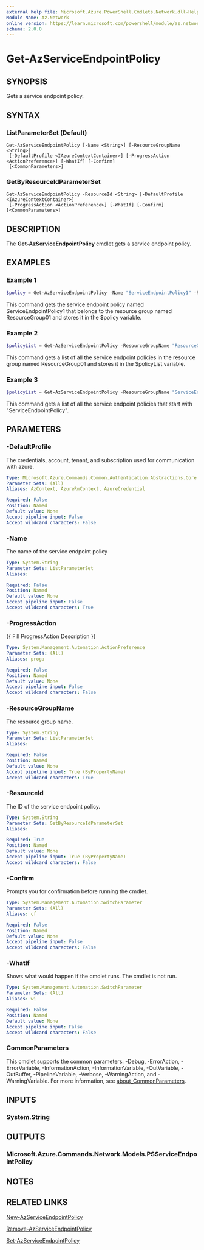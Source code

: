 ```yaml
---
external help file: Microsoft.Azure.PowerShell.Cmdlets.Network.dll-Help.xml
Module Name: Az.Network
online version: https://learn.microsoft.com/powershell/module/az.network/get-azserviceendpointpolicy
schema: 2.0.0
---
```


# Get-AzServiceEndpointPolicy

## SYNOPSIS
Gets a service endpoint policy.

## SYNTAX

### ListParameterSet (Default)
```
Get-AzServiceEndpointPolicy [-Name <String>] [-ResourceGroupName <String>]
 [-DefaultProfile <IAzureContextContainer>] [-ProgressAction <ActionPreference>] [-WhatIf] [-Confirm]
 [<CommonParameters>]
```

### GetByResourceIdParameterSet
```
Get-AzServiceEndpointPolicy -ResourceId <String> [-DefaultProfile <IAzureContextContainer>]
 [-ProgressAction <ActionPreference>] [-WhatIf] [-Confirm] [<CommonParameters>]
```

## DESCRIPTION
The **Get-AzServiceEndpointPolicy** cmdlet gets a service endpoint policy.

## EXAMPLES

### Example 1
```powershell
$policy = Get-AzServiceEndpointPolicy -Name "ServiceEndpointPolicy1" -ResourceGroupName "ResourceGroup01"
```

This command gets the service endpoint policy named ServiceEndpointPolicy1 that belongs to the resource group named ResourceGroup01 and stores it in the $policy variable.

### Example 2
```powershell
$policyList = Get-AzServiceEndpointPolicy -ResourceGroupName "ResourceGroup01"
```

This command gets a list of all the service endpoint policies in the resource group named ResourceGroup01 and stores it in the $policyList variable.

### Example 3
```powershell
$policyList = Get-AzServiceEndpointPolicy -ResourceGroupName "ServiceEndpointPolicy*"
```

This command gets a list of all the service endpoint policies that start with "ServiceEndpointPolicy".

## PARAMETERS

### -DefaultProfile
The credentials, account, tenant, and subscription used for communication with azure.

```yaml
Type: Microsoft.Azure.Commands.Common.Authentication.Abstractions.Core.IAzureContextContainer
Parameter Sets: (All)
Aliases: AzContext, AzureRmContext, AzureCredential

Required: False
Position: Named
Default value: None
Accept pipeline input: False
Accept wildcard characters: False
```

### -Name
The name of the service endpoint policy

```yaml
Type: System.String
Parameter Sets: ListParameterSet
Aliases:

Required: False
Position: Named
Default value: None
Accept pipeline input: False
Accept wildcard characters: True
```

### -ProgressAction
{{ Fill ProgressAction Description }}

```yaml
Type: System.Management.Automation.ActionPreference
Parameter Sets: (All)
Aliases: proga

Required: False
Position: Named
Default value: None
Accept pipeline input: False
Accept wildcard characters: False
```

### -ResourceGroupName
The resource group name.

```yaml
Type: System.String
Parameter Sets: ListParameterSet
Aliases:

Required: False
Position: Named
Default value: None
Accept pipeline input: True (ByPropertyName)
Accept wildcard characters: True
```

### -ResourceId
The ID of the service endpoint policy.

```yaml
Type: System.String
Parameter Sets: GetByResourceIdParameterSet
Aliases:

Required: True
Position: Named
Default value: None
Accept pipeline input: True (ByPropertyName)
Accept wildcard characters: False
```

### -Confirm
Prompts you for confirmation before running the cmdlet.

```yaml
Type: System.Management.Automation.SwitchParameter
Parameter Sets: (All)
Aliases: cf

Required: False
Position: Named
Default value: None
Accept pipeline input: False
Accept wildcard characters: False
```

### -WhatIf
Shows what would happen if the cmdlet runs. The cmdlet is not run.

```yaml
Type: System.Management.Automation.SwitchParameter
Parameter Sets: (All)
Aliases: wi

Required: False
Position: Named
Default value: None
Accept pipeline input: False
Accept wildcard characters: False
```

### CommonParameters
This cmdlet supports the common parameters: -Debug, -ErrorAction, -ErrorVariable, -InformationAction, -InformationVariable, -OutVariable, -OutBuffer, -PipelineVariable, -Verbose, -WarningAction, and -WarningVariable. For more information, see [about_CommonParameters](http://go.microsoft.com/fwlink/?LinkID=113216).

## INPUTS

### System.String

## OUTPUTS

### Microsoft.Azure.Commands.Network.Models.PSServiceEndpointPolicy

## NOTES

## RELATED LINKS

[New-AzServiceEndpointPolicy](./New-AzServiceEndpointPolicy.md)

[Remove-AzServiceEndpointPolicy](./Remove-AzServiceEndpointPolicy.md)

[Set-AzServiceEndpointPolicy](./Set-AzServiceEndpointPolicy.md)
